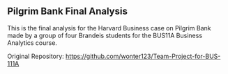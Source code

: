 ## Pilgrim Bank Final Analysis

This is the final analysis for the Harvard Business case on Pilgrim Bank made by a group of four Brandeis students for the BUS11A Business Analytics course.

Original Repository: https://github.com/wonter123/Team-Project-for-BUS-111A
